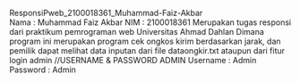 ResponsiPweb_2100018361_Muhammad-Faiz-Akbar</br>
Nama : Muhammad Faiz Akbar
NIM  : 2100018361
Merupakan tugas responsi dari praktikum pemrograman web Universitas Ahmad Dahlan 
Dimana program ini merupakan program cek ongkos kirim berdasarkan jarak, dan pemilik dapat melihat data inputan dari file dataongkir.txt ataupun dari fitur login admin
//USERNAME & PASSWORD ADMIN
Username : Admin
Password : Admin
